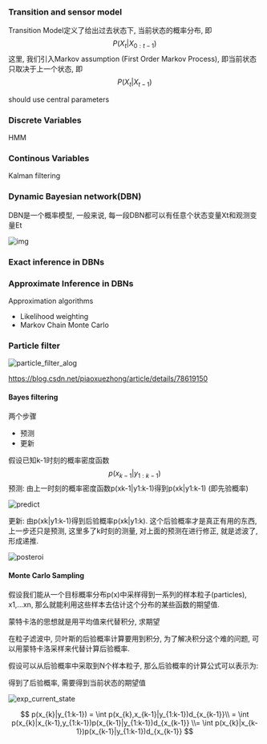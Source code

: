 ### Transition and sensor model

Transition Model定义了给出过去状态下, 当前状态的概率分布, 即 
$$
P(X_{t}|X_{0:t-1})
$$
这里, 我们引入Markov assumption (First Order Markov Process), 即当前状态只取决于上一个状态, 即
$$
P(X_{t}|X_{t-1})
$$



should use central parameters


### Discrete Variables

HMM

### Continous Variables

Kalman filtering

### Dynamic Bayesian network(DBN)

DBN是一个概率模型, 一般来说, 每一段DBN都可以有任意个状态变量Xt和观测变量Et

![img](https://upload.wikimedia.org/wikipedia/commons/thumb/5/56/R%C3%A9seau_bay%C3%A9sien_dynamique.svg/661px-R%C3%A9seau_bay%C3%A9sien_dynamique.svg.png)



### Exact inference in DBNs







### Approximate Inference in DBNs

Approximation algorithms

* Likelihood weighting
* Markov Chain Monte Carlo

### Particle filter

![particle_filter_alog](/home/yang/Desktop/github/blog/phd/particle_filter_alog.png)

<https://blog.csdn.net/piaoxuezhong/article/details/78619150>

#### Bayes filtering

两个步骤

- 预测
- 更新

假设已知k-1时刻的概率密度函数 
$$
p(x_{k-1}|y_{1:k-1})
$$
预测: 由上一时刻的概率密度函数p(xk-1|y1:k-1)得到p(xk|y1:k-1)  (即先验概率)

![predict](/home/yang/Desktop/github/blog/phd/predict.png)

更新: 由p(xk|y1:k-1)得到后验概率p(xk|y1:k). 这个后验概率才是真正有用的东西, 上一步还只是预测, 这里多了k时刻的测量, 对上面的预测在进行修正, 就是滤波了, 形成递推.

![posteroi](/home/yang/Desktop/github/blog/phd/post.png)

#### Monte Carlo Sampling

假设我们能从一个目标概率分布p(x)中采样得到一系列的样本粒子(particles), x1,...xn, 那么就能利用这些样本去估计这个分布的某些函数的期望值.

蒙特卡洛的思想就是用平均值来代替积分, 求期望

在粒子滤波中, 贝叶斯的后验概率计算要用到积分, 为了解决积分这个难的问题, 可以用蒙特卡洛采样来代替计算后验概率.

假设可以从后验概率中采取到N个样本粒子, 那么后验概率的计算公式可以表示为:



得到了后验概率, 需要得到当前状态的期望值

![exp_current_state](/home/yang/Desktop/github/blog/phd/exp_current_state.png)










































$$
p(x_{k}|y_{1:k-1})  = \int p(x_{k},x_{k-1}|y_{1:k-1})d_{x_{k-1}}\\ = \int p(x_{k}|x_{k-1},y_{1:k-1})p(x_{k-1}|y_{1:k-1})d_{x_{k-1}} \\= \int p(x_{k}|x_{k-1})p(x_{k-1}|y_{1:k-1})d_{x_{k-1}}
$$
















